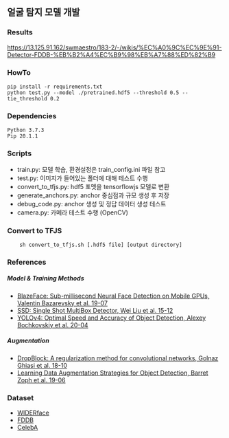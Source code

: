 ## 얼굴 탐지 모델 개발

### Results

https://13.125.91.162/swmaestro/183-2/-/wikis/%EC%A0%9C%EC%9E%91-Detector-FDDB-%EB%B2%A4%EC%B9%98%EB%A7%88%ED%82%B9

### HowTo

```
pip install -r requirements.txt
python test.py --model ./pretrained.hdf5 --threshold 0.5 --tie_threshold 0.2
```

### Dependencies

```
Python 3.7.3
Pip 20.1.1
```

### Scripts

- train.py: 모델 학습, 환경설정은 train_config.ini 파일 참고
- test.py: 이미지가 들어있는 폴더에 대해 테스트 수행
- convert_to_tfjs.py: hdf5 포멧을 tensorflowjs 모델로 변환
- generate_anchors.py: anchor 중심점과 규모 생성 후 저장
- debug_code.py: anchor 생성 및 정답 데이터 생성 테스트
- camera.py: 카메라 테스트 수행 (OpenCV)

### Convert to TFJS

```
    sh convert_to_tfjs.sh [.hdf5 file] [output directory]
```

### References

##### Model & Training Methods

- [BlazeFace: Sub-millisecond Neural Face Detection on Mobile GPUs, Valentin Bazarevsky et al. 19-07](https://arxiv.org/pdf/1907.05047.pdf)
- [SSD: Single Shot MultiBox Detector, Wei Liu et al. 15-12](https://arxiv.org/pdf/1512.02325.pdf)
- [YOLOv4: Optimal Speed and Accuracy of Object Detection, Alexey Bochkovskiy et al. 20-04](https://arxiv.org/pdf/2004.10934.pdf)

##### Augmentation

- [DropBlock: A regularization method for convolutional networks, Golnaz Ghiasi et al. 18-10](https://papers.nips.cc/paper/8271-dropblock-a-regularization-method-for-convolutional-networks.pdf)
- [Learning Data Augmentation Strategies for Object Detection, Barret Zoph et al. 19-06](https://arxiv.org/pdf/1906.11172.pdf)

### Dataset

- [WIDERface](http://shuoyang1213.me/WIDERFACE/)
- [FDDB](http://vis-www.cs.umass.edu/fddb/)
- [CelebA](http://mmlab.ie.cuhk.edu.hk/projects/CelebA.html)
